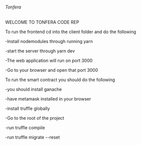 ###### Tonfera ##########

WELCOME TO TONFERA CODE REP

To run the frontend cd into the client folder and do the following

-Install nodemodules through running  yarn

-start the server through   yarn dev

-The web application will run on port 3000

-Go to your browser and open that port 3000

To run the smart contract you should do the following

-you should install ganache

-have metamask installed in your browser

-install truffle globally 

-Go to the root of the project 

-run truffle compile

-run truffle migrate --reset
